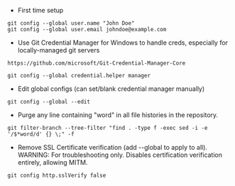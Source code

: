 - First time setup

```
git config --global user.name "John Doe"
git config --global user.email johndoe@example.com
```

- Use Git Credential Manager for Windows to handle creds, especially for locally-managed git servers

```https://github.com/microsoft/Git-Credential-Manager-Core```

```git config --global credential.helper manager```

- Edit global configs (can set/blank credential manager manually)

```git config --global --edit```

- Purge any line containing "word" in all file histories in the repository.

```git filter-branch --tree-filter "find . -type f -exec sed -i -e '/$*word/d' {} \;" -f```

- Remove SSL Certificate verification (add --global to apply to all). WARNING: For troubleshooting only. Disables certification verification entirely, allowing MITM.
```
git config http.sslVerify false
```
